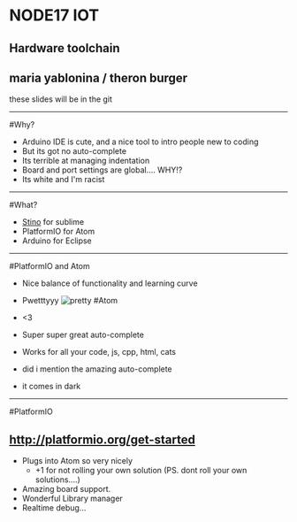 # NODE17 IOT
## Hardware toolchain

## maria yablonina / theron burger


these slides will be in the git

---

#Why?

* Arduino IDE is cute, and a nice tool to intro people new to coding
* But its got no auto-complete
* Its terrible at managing indentation
* Board and port settings are global.... WHY!?
* Its white and I'm racist

---

#What?

* [Stino](https://github.com/Robot-Will/Stino) for sublime
* PlatformIO for Atom
* Arduino for Eclipse

---
#PlatformIO and Atom

* Nice balance of functionality and learning curve
* Pwetttyyy
![pretty](https://cl.ly/lDiT/Image%202017-06-20%20at%2011.38.47%20AM.gif)
#Atom

* <3
* Super super great auto-complete
* Works for all your code, js, cpp, html, cats
* did i mention the amazing auto-complete
* it comes in dark

---

#PlatformIO
## http://platformio.org/get-started

* Plugs into Atom so very nicely
  * +1 for not rolling your own solution (PS. dont roll your own solutions....)
* Amazing board support.
* Wonderful Library manager
* Realtime debug...

